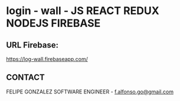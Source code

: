 # login - wall - JS REACT REDUX NODEJS FIREBASE 

## URL Firebase:
https://log-wall.firebaseapp.com/

## 

## CONTACT

FELIPE GONZALEZ
SOFTWARE ENGINEER - f.alfonso.go@gmail.com 
